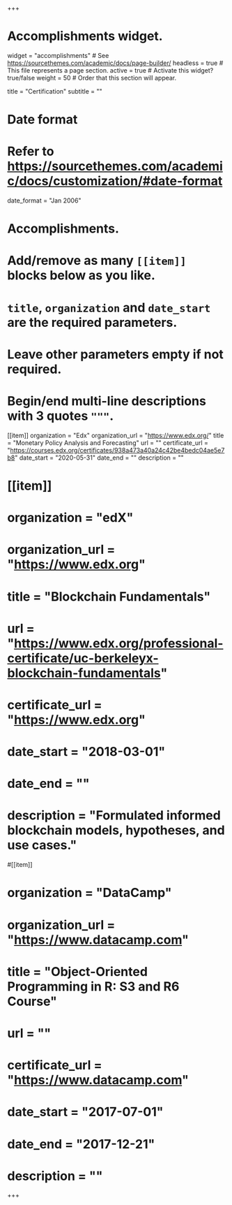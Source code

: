 +++
# Accomplishments widget.
widget = "accomplishments"  # See https://sourcethemes.com/academic/docs/page-builder/
headless = true  # This file represents a page section.
active = true  # Activate this widget? true/false
weight = 50  # Order that this section will appear.

title = "Certification"
subtitle = ""

# Date format
#   Refer to https://sourcethemes.com/academic/docs/customization/#date-format
date_format = "Jan 2006"

# Accomplishments.
#   Add/remove as many `[[item]]` blocks below as you like.
#   `title`, `organization` and `date_start` are the required parameters.
#   Leave other parameters empty if not required.
#   Begin/end multi-line descriptions with 3 quotes `"""`.

[[item]]
  organization = "Edx"
  organization_url = "https://www.edx.org/"
  title = "Monetary Policy Analysis and Forecasting"
  url = ""
  certificate_url = "https://courses.edx.org/certificates/938a473a40a24c42be4bedc04ae5e7b8"
  date_start = "2020-05-31"
  date_end = ""
  description = ""

# [[item]]
 # organization = "edX"
 # organization_url = "https://www.edx.org"
 # title = "Blockchain Fundamentals"
 # url = "https://www.edx.org/professional-certificate/uc-berkeleyx-blockchain-fundamentals"
#  certificate_url = "https://www.edx.org"
 # date_start = "2018-03-01"
 # date_end = ""
 # description = "Formulated informed blockchain models, hypotheses, and use cases."
  
#[[item]]
 # organization = "DataCamp"
 # organization_url = "https://www.datacamp.com"
 # title = "Object-Oriented Programming in R: S3 and R6 Course"
 #  url = ""
 # certificate_url = "https://www.datacamp.com"
 # date_start = "2017-07-01"
 # date_end = "2017-12-21"
 # description = ""

+++
